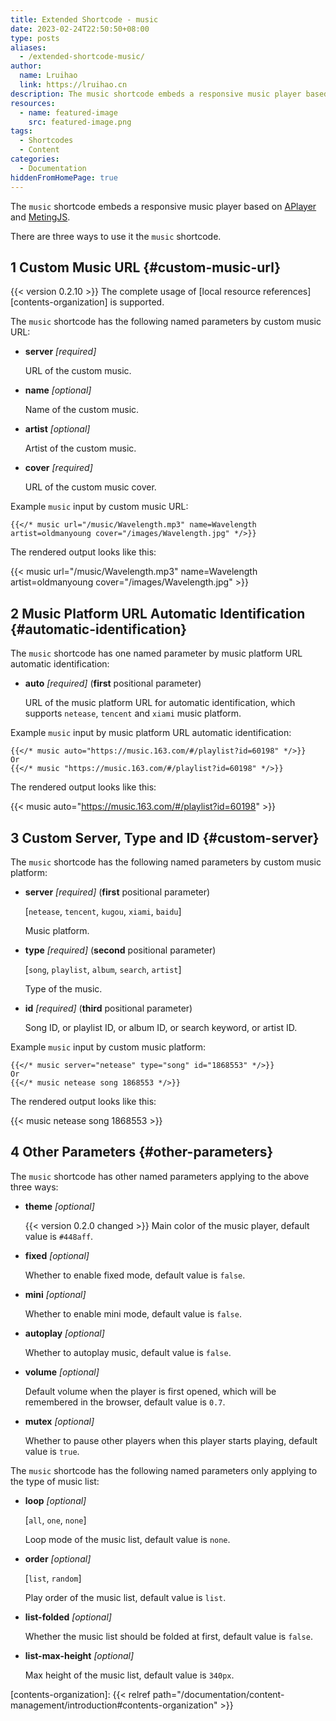 ```yaml
---
title: Extended Shortcode - music
date: 2023-02-24T22:50:50+08:00
type: posts
aliases:
  - /extended-shortcode-music/
author:
  name: Lruihao
  link: https://lruihao.cn
description: The music shortcode embeds a responsive music player based on APlayer and MetingJS library.
resources:
  - name: featured-image
    src: featured-image.png
tags:
  - Shortcodes
  - Content
categories:
  - Documentation
hiddenFromHomePage: true
---
```


The `music` shortcode embeds a responsive music player based on [APlayer][aplayer] and [MetingJS][metingjs].

<!--more-->

There are three ways to use it the `music` shortcode.

## 1 Custom Music URL {#custom-music-url}

{{< version 0.2.10 >}} The complete usage of [local resource references][contents-organization] is supported.

The `music` shortcode has the following named parameters by custom music URL:

- **server** *[required]*

    URL of the custom music.

- **name** *[optional]*

    Name of the custom music.

- **artist** *[optional]*

    Artist of the custom music.

- **cover** *[required]*

    URL of the custom music cover.

Example `music` input by custom music URL:

```go-html-template
{{</* music url="/music/Wavelength.mp3" name=Wavelength artist=oldmanyoung cover="/images/Wavelength.jpg" */>}}
```

The rendered output looks like this:

{{< music url="/music/Wavelength.mp3" name=Wavelength artist=oldmanyoung cover="/images/Wavelength.jpg" >}}

## 2 Music Platform URL Automatic Identification {#automatic-identification}

The `music` shortcode has one named parameter by music platform URL automatic identification:

- **auto** _[required]_ (**first** positional parameter)

    URL of the music platform URL for automatic identification,
    which supports `netease`, `tencent` and `xiami` music platform.

Example `music` input by music platform URL automatic identification:

```go-html-template
{{</* music auto="https://music.163.com/#/playlist?id=60198" */>}}
Or
{{</* music "https://music.163.com/#/playlist?id=60198" */>}}
```

The rendered output looks like this:

{{< music auto="https://music.163.com/#/playlist?id=60198" >}}

## 3 Custom Server, Type and ID {#custom-server}

The `music` shortcode has the following named parameters by custom music platform:

- **server** _[required]_ (**first** positional parameter)

    [`netease`, `tencent`, `kugou`, `xiami`, `baidu`]

    Music platform.

- **type** _[required]_ (**second** positional parameter)

    [`song`, `playlist`, `album`, `search`, `artist`]

    Type of the music.

- **id** _[required]_ (**third** positional parameter)

    Song ID, or playlist ID, or album ID, or search keyword, or artist ID.

Example `music` input by custom music platform:

```go-html-template
{{</* music server="netease" type="song" id="1868553" */>}}
Or
{{</* music netease song 1868553 */>}}
```

The rendered output looks like this:

{{< music netease song 1868553 >}}

## 4 Other Parameters {#other-parameters}

The `music` shortcode has other named parameters applying to the above three ways:

- **theme** *[optional]*

    {{< version 0.2.0 changed >}} Main color of the music player, default value is `#448aff`.

- **fixed** *[optional]*

    Whether to enable fixed mode, default value is `false`.

- **mini** *[optional]*

    Whether to enable mini mode, default value is `false`.

- **autoplay** *[optional]*

    Whether to autoplay music, default value is `false`.

- **volume** *[optional]*

    Default volume when the player is first opened, which will be remembered in the browser, default value is `0.7`.

- **mutex** *[optional]*

    Whether to pause other players when this player starts playing, default value is `true`.

The `music` shortcode has the following named parameters only applying to the type of music list:

- **loop** *[optional]*

    [`all`, `one`, `none`]

    Loop mode of the music list, default value is `none`.

- **order** *[optional]*

    [`list`, `random`]

    Play order of the music list, default value is `list`.

- **list-folded** *[optional]*

    Whether the music list should be folded at first, default value is `false`.

- **list-max-height** *[optional]*

    Max height of the music list, default value is `340px`.

[aplayer]: https://github.com/MoePlayer/APlayer
[metingjs]: https://github.com/metowolf/MetingJS
[contents-organization]: {{< relref path="/documentation/content-management/introduction#contents-organization" >}}
